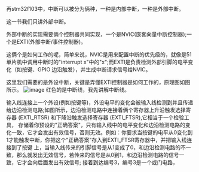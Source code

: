 再stm32f103中，中断可以被分为俩种，一种是内部中断，一种是外部中断。

这一节我们只讲外部中断。

外部中断的实现需要俩个控制器共同实现，一个是NVIC(嵌套向量中断控制器);一个是EXTI(外部中断/事件控制器)。

这俩个是如何工作的呢，简单来说，NVIC是用来配置中断的优先级的，就像是51单片机中调用中断时的"interrupt x"中的"x";而EXTI是负责检测外部引脚的电平变化（如按键、GPIO 边沿触发），并生成中断请求信号给NVIC。

这里我们需要的是外设中断，关键是弄懂EXTI控制器是如何工作的，原理图如图所示。
![image](https://github.com/user-attachments/assets/2ca12bfc-abe3-4ee4-9ca7-9b3723444e02)
红色的是中断线，我先讲解中断线。

输入线连接上一个外设(例如按键等)，外设电平的变化会被输入线检测到并且传递给边沿检测电路;如图所示，边沿检测电路中连接着俩个寄存器上升沿触发选择寄存器 (EXTI_RTSR) 和下降沿触发选择寄存器 (EXTI_FTSR),它相当于一个检验工具，
存储着你预设的"正确答案"，只有输入线中的电平变化和边沿检测电路的变化一致，它才会发出有效信号，否则无效。例如：你要求当按键的电平从0变化到1才能触发中断，你把这个"正确答案"存入到EXTI_FTSR寄存器中，并把输入线连接到了按键
上，当输入线传来的引脚信号是从1变成了0，和边沿检测电路的不一致，那么就发出无效信号，若传来的信号是从0到1，和边沿检测电路的信号一致，它才会向后面发出有效信号;  接着到达编号3，编号3是一个或门电路，
